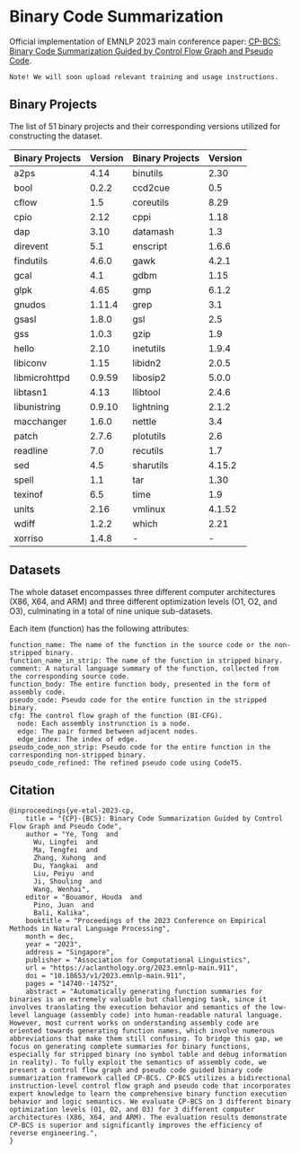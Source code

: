 # Binary Code Summarization
Official implementation of EMNLP 2023 main conference paper: [CP-BCS: Binary Code Summarization Guided by Control Flow Graph and Pseudo Code](https://aclanthology.org/2023.emnlp-main.911.pdf).

`Note! We will soon upload relevant training and usage instructions.`

## Binary Projects

The list of 51 binary projects and their corresponding versions utilized for constructing the dataset.

| Binary Projects | Version | Binary Projects | Version |
| --- | --- | --- | --- |
| a2ps | 4.14 | binutils | 2.30 |
| bool | 0.2.2 | ccd2cue | 0.5 |
| cflow | 1.5 | coreutils | 8.29 |
| cpio | 2.12 | cppi | 1.18 |
| dap | 3.10 | datamash | 1.3 |
| direvent | 5.1 | enscript | 1.6.6 |
| findutils | 4.6.0 | gawk | 4.2.1 |
| gcal | 4.1 | gdbm | 1.15 |
| glpk | 4.65 | gmp | 6.1.2 |
| gnudos | 1.11.4 | grep | 3.1 |
| gsasl | 1.8.0 | gsl | 2.5 |
| gss | 1.0.3 | gzip | 1.9 |
| hello | 2.10 | inetutils | 1.9.4 |
| libiconv | 1.15 | libidn2 | 2.0.5 |
| libmicrohttpd | 0.9.59 | libosip2 | 5.0.0 |
| libtasn1 | 4.13 | llibtool | 2.4.6 |
| libunistring | 0.9.10 | lightning | 2.1.2 |
| macchanger | 1.6.0 | nettle | 3.4 |
| patch | 2.7.6 | plotutils | 2.6 |
| readline | 7.0 | recutils | 1.7 |
| sed | 4.5 | sharutils | 4.15.2 |
| spell | 1.1 | tar | 1.30 |
| texinof | 6.5 | time | 1.9 |
| units | 2.16 | vmlinux | 4.1.52 |
| wdiff | 1.2.2 | which | 2.21 |
| xorriso | 1.4.8 | - | - |

## Datasets
The whole dataset encompasses three different computer architectures (X86, X64, and ARM) and three different optimization levels (O1, O2, and O3), culminating in a total of nine unique sub-datasets.

Each item (function) has the following attributes: 
```
function_name: The name of the function in the source code or the non-stripped binary.
function_name_in_strip: The name of the function in stripped binary.
comment: A natural language summary of the function, collected from the corresponding source code.
function_body: The entire function body, presented in the form of assembly code.
pseudo_code: Pseudo code for the entire function in the stripped binary.
cfg: The control flow graph of the function (BI-CFG).
  node: Each assembly instrunction is a node.
  edge: The pair formed between adjacent nodes.
  edge_index: The index of edge.
pseudo_code_non_strip: Pseudo code for the entire function in the corresponding non-stripped binary.
pseudo_code_refined: The refined pseudo code using CodeT5.
```


## Citation
```
@inproceedings{ye-etal-2023-cp,
    title = "{CP}-{BCS}: Binary Code Summarization Guided by Control Flow Graph and Pseudo Code",
    author = "Ye, Tong  and
      Wu, Lingfei  and
      Ma, Tengfei  and
      Zhang, Xuhong  and
      Du, Yangkai  and
      Liu, Peiyu  and
      Ji, Shouling  and
      Wang, Wenhai",
    editor = "Bouamor, Houda  and
      Pino, Juan  and
      Bali, Kalika",
    booktitle = "Proceedings of the 2023 Conference on Empirical Methods in Natural Language Processing",
    month = dec,
    year = "2023",
    address = "Singapore",
    publisher = "Association for Computational Linguistics",
    url = "https://aclanthology.org/2023.emnlp-main.911",
    doi = "10.18653/v1/2023.emnlp-main.911",
    pages = "14740--14752",
    abstract = "Automatically generating function summaries for binaries is an extremely valuable but challenging task, since it involves translating the execution behavior and semantics of the low-level language (assembly code) into human-readable natural language. However, most current works on understanding assembly code are oriented towards generating function names, which involve numerous abbreviations that make them still confusing. To bridge this gap, we focus on generating complete summaries for binary functions, especially for stripped binary (no symbol table and debug information in reality). To fully exploit the semantics of assembly code, we present a control flow graph and pseudo code guided binary code summarization framework called CP-BCS. CP-BCS utilizes a bidirectional instruction-level control flow graph and pseudo code that incorporates expert knowledge to learn the comprehensive binary function execution behavior and logic semantics. We evaluate CP-BCS on 3 different binary optimization levels (O1, O2, and O3) for 3 different computer architectures (X86, X64, and ARM). The evaluation results demonstrate CP-BCS is superior and significantly improves the efficiency of reverse engineering.",
}
```